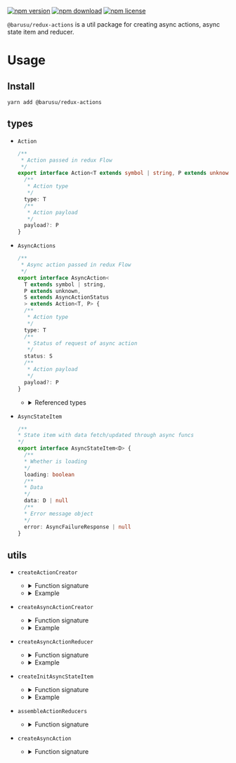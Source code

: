 [![npm version](https://img.shields.io/npm/v/@barusu/redux-actions.svg)](https://www.npmjs.com/package/@barusu/redux-actions)
[![npm download](https://img.shields.io/npm/dm/@barusu/redux-actions.svg)](https://www.npmjs.com/package/@barusu/redux-actions)
[![npm license](https://img.shields.io/npm/l/@barusu/redux-actions.svg)](https://www.npmjs.com/package/@barusu/redux-actions)


`@barusu/redux-actions` is a util package for creating async actions, async state item and reducer.


# Usage

## Install
  ```shell
  yarn add @barusu/redux-actions
  ```

## types

  * `Action`
    ```typescript
    /**
     * Action passed in redux Flow
     */
    export interface Action<T extends symbol | string, P extends unknown> {
      /**
       * Action type
       */
      type: T
      /**
       * Action payload
       */
      payload?: P
    }
    ```

  * `AsyncActions`
    ```typescript
    /**
     * Async action passed in redux Flow
     */
    export interface AsyncAction<
      T extends symbol | string,
      P extends unknown,
      S extends AsyncActionStatus
      > extends Action<T, P> {
      /**
       * Action type
       */
      type: T
      /**
       * Status of request of async action
       */
      status: S
      /**
       * Action payload
       */
      payload?: P
    }
    ```

    - <details><summary>Referenced types</summary>

      ```typescript
      /**
       * Status of async action
       */
      export enum AsyncActionStatus {
        /**
         * Requested
         */
        REQUESTED = 'REQUESTED',
        /**
         * Request succeed
         */
        SUCCEED = 'SUCCEED',
        /**
         * Request failed
         */
        FAILED = 'FAILED',
      }

      /**
       * Response of failed request
       */
      export interface AsyncFailureResponse {
        /**
         * Error code
         */
        code: number
        /**
         * Error message
         */
        message: string
        /**
         * Debugging information
         */
        debug?: string
      }
      ```
      </details>

  * `AsyncStateItem`
    ```typescript
    /**
    * State item with data fetch/updated through async funcs
    */
    export interface AsyncStateItem<D> {
      /**
      * Whether is loading
      */
      loading: boolean
      /**
      * Data
      */
      data: D | null
      /**
      * Error message object
      */
      error: AsyncFailureResponse | null
    }
    ```

## utils

  * `createActionCreator`
    - <details><summary>Function signature</summary>

      ```typescript
      /**
       * Create action creator
       * @param type              Action type
       * @param payloadRequired   Whether payload is required
       */
      export function createActionCreator<
        T extends symbol | string,
        P extends unknown
      >(type: T, payloadRequired: false)
        : (payload?: P) => Action<T, P>
      export function createActionCreator<
        T extends symbol | string,
        P extends unknown
      >(type: T, payloadRequired: true)
        : (payload: P) => Required<Action<T, P>>
      export function createActionCreator<
        A extends Action<symbol | string, unknown>
      >(
        type: A['type'], payloadRequired: false)
        : (payload?: A['payload']) =>
      export function createActionCreator<
        A extends Action<symbol | string, unknown>
      >(
        type: A['type'], payloadRequired: true)
        : (payload: A['payload']) => A
      ```

    - <details><summary>Example</summary>

      ```typescript
      const UserCreator = createActionCreator<'@user/me', { name: string }>('@user/me', true)
      // => (payload: { name: string }) => ({ type: '@user/me', name })
      ```

  * `createAsyncActionCreator`
    - <details><summary>Function signature</summary>

      ```typescript
      /**
       * Create async action types and async action creators
       * @param actionType
       */
      export function createAsyncActionCreator<
        T extends string | symbol,
        As extends AsyncActions<T>
      >(actionType: T): AsyncActionCreators<T, As>
      ```

    - <details><summary>Example</summary>

      ```typescript
      // action for fetching user
      const FetchUserActionType = '@user/fetch'
      type FetchUserActionType = typeof FetchUserActionType
      type FetchUserActionRequestVo = { name: string }
      type FetchUserActionSucceedVo = { name: string, gender: 'male' | 'female' }
      type FetchUserActionFailedVo = AsyncFailureResponse

      const fetchUserActionCreators = createAsyncActionCreator<
        FetchUserActionType,
        AsyncActions<
          FetchUserActionType,
          FetchUserActionRequestVo,
          FetchUserActionSucceedVo,
          FetchUserActionFailedVo
        >(FetchUserActionType)

      // => fetchUserActionCreators = {
      //      request: (payload?: FetchUserActionRequestVo) => ({ type: '@user/fetch_user', status: 'REQUESTED', payload }),
      //      success: (payloadF: FetchUserActionSucceedVo) => ({ type: '@user/fetch_user', status: 'SUCCEED', payload }),
      //      failure: (payload?: FetchUserActionFailedVo) => ({ type: '@user/fetch_user', status: 'FAILED', payload }),
      //    }
      ```

  * `createAsyncActionReducer`
    - <details><summary>Function signature</summary>

      ```typescript
      /**
       * Create reducer of async actions
       * @param actionType
       */
      export function createAsyncActionReducer<
        S extends AsyncStateItem<unknown>,
        T extends string | symbol,
        As extends AsyncActions<T>,
      >(
        actionType: T,
        handlers: {
          onRequestedAction?: AsyncActionHandler<S, T, As['request']>,
          onSucceedAction?: AsyncActionHandler<S, T, As['success']>,
          onFailedAction?: AsyncActionHandler<S, T, As['failure']>,
        } = {},
      ): AsyncActionReducer<S, T, As>
      ```

    - <details><summary>Example</summary>

      ```typescript
      type UserStateData { name: string; gender: string }
      type UserState = AsyncStateItem<UserStateData>

      // fetch user action
      const FetchUserActionType = '@user/fetch'
      type FetchUserActionType = typeof FetchUserActionType
      type FetchUserActionRequestVo = { name: string }
      type FetchUserActionSucceedVo = { name: string, gender: 'male' | 'female' }
      type FetchUserActionFailedVo = AsyncFailureResponse

      const fetchUserActionReducer = createAsyncActionReducer<
        UserState,
        FetchUserActionType,
        AsyncActions<
          FetchUserActionType,
          FetchUserActionRequestVo,
          FetchUserActionSucceedVo,
          FetchUserActionFailedVo
        >(FetchUserActionType)

      // login action
      type LoginActionType = '@user/login'
      type LoginAction = Action<LoginActionType, { username: string }>

      // action for fetching user
      type UserActionTypes = FetchUserActionType | LoginActionType
      export const userReducer = assembleActionReducers<UserState, UserActionTypes>([
        fetchUserActionReducer,
        {
          actionType: '@user/login',
          process: (state: UserState, action: LoginAction) => ({
            ...state,
            name: action.payload.username,
          }),
        },
        // other action handlers
      ])

      // use userReducer in redux
      import { combineReducers } from 'redux'
      export const rootReducer = combineReducers({
        user: userReducer,
      })
      ```

  * `createInitAsyncStateItem`
    - <details><summary>Function signature</summary>

      ```typescript
      /**
       * Create initial state item
       * @param data
       */
      export function createInitAsyncStateItem<D>(data?: D | null): AsyncStateItem<D>
      ```

    - <details><summary>Example</summary>

      ```typescript
      export type UserStateData { name: string; gender: string }
      export type UserState = AsyncStateItem<UserStateData>
      export const initialUserState = createInitAsyncStateItem<UserStateData>({
        name: 'alice',
        gender: 'female',
      })

      // => initialUserState = {
      //      loading: false,
      //      data: { name: 'alice', gender: 'female' },
      //      error: null,
      //    }
      ```

  * `assembleActionReducers`
    - <details><summary>Function signature</summary>

      ```typescript
      export function assembleActionReducers<
        S extends AsyncStateItem<unknown>,
        T extends string | symbol,
        R extends AsyncActionReducer<S, T, AsyncActions<T>>
          = AsyncActionReducer<S, T, AsyncActions<T>>
      >(
        initialState: S,
        actionReducers: R[],
      ): Reducer<S, AsyncActions<T, unknown>>
      ```

  * `createAsyncAction`
    - <details><summary>Function signature</summary>

      ```typescript
      /**
       * Shorthand for create both AsyncActionCreator and AsyncActionReducer
       * @param actionType
       * @param handlers
       */
      export function createAsyncAction<
        S extends AsyncStateItem<unknown>,
        T extends string | symbol,
        As extends AsyncActions<T>,
      >(
        actionType: T,
        handlers?: {
          onRequestedAction?: AsyncActionHandler<S, T, As['request']>,
          onSucceedAction?: AsyncActionHandler<S, T, As['success']>,
          onFailedAction?: AsyncActionHandler<S, T, As['failure']>,
        },
      ): {
        creator: AsyncActionCreators<T, As>,
        reducer: AsyncActionReducer<S, T, As>
      }
      ```
